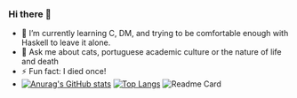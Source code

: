 ### Hi there 👋

- 🌱 I’m currently learning C, DM, and trying to be comfortable enough with Haskell to leave it alone.
- 💬 Ask me about cats, portuguese academic culture or the nature of life and death
- ⚡ Fun fact: I died once!
- [![Anurag's GitHub stats](https://github-readme-stats.vercel.app/api?username=TasteTheCC&count_private=true&show_icons=true&theme=highcontrast)](https://github.com/anuraghazra/github-readme-stats)
[![Top Langs](https://github-readme-stats.vercel.app/api/top-langs/?username=TasteTheCC)](https://github.com/anuraghazra/github-readme-stats)
![Readme Card](https://github-readme-stats.vercel.app/api/pin/?username=TasteTheCC&repo=byondfunsies)
